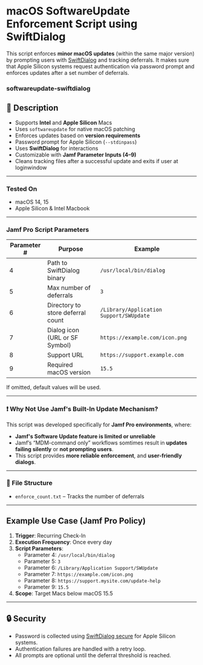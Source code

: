 # macOS SoftwareUpdate Enforcement Script using SwiftDialog

This script enforces **minor macOS updates** (within the same major version) by prompting users with [SwiftDialog](https://github.com/bartreardon/swiftDialog) and tracking deferrals. It makes sure that Apple Silicon systems request authentication via password prompt and enforces updates after a set number of deferrals.

### softwareupdate-swiftdialog

## 📝 Description

- Supports **Intel** and **Apple Silicon** Macs
- Uses `softwareupdate` for native macOS patching
- Enforces updates based on **version requirements**
- Password prompt for Apple Silicon (`--stdinpass`)
- Uses **SwiftDialog** for interactions 
- Customizable with **Jamf Parameter Inputs (4–9)**
- Cleans tracking files after a successful update and exits if user at loginwindow

---

### Tested On

- macOS 14, 15
- Apple Silicon & Intel Macbook

---

### Jamf Pro Script Parameters

| Parameter # | Purpose                                | Example                                     |
|-------------|----------------------------------------|---------------------------------------------|
| 4           | Path to SwiftDialog binary             | `/usr/local/bin/dialog`                     |
| 5           | Max number of deferrals                | `3`                                         |
| 6           | Directory to store deferral count      | `/Library/Application Support/SWUpdate`     |
| 7           | Dialog icon (URL or SF Symbol)         | `https://example.com/icon.png`              |
| 8           | Support URL                            | `https://support.example.com`               |
| 9           | Required macOS version                 | `15.5`                                      |

If omitted, default values will be used.

---

### ❗ Why Not Use Jamf's Built-In Update Mechanism?

This script was developed specifically for **Jamf Pro environments**, where:

- **Jamf's Software Update feature is limited or unreliable**
- Jamf’s “MDM-command only” workflows somtimes result in **updates failing silently** or **not prompting users**.
- This script provides **more reliable enforcement**, and **user-friendly dialogs**.

---

### 📂 File Structure

- `enforce_count.txt` – Tracks the number of deferrals

---

## Example Use Case (Jamf Pro Policy)

1. **Trigger**: Recurring Check-In
2. **Execution Frequency**: Once every day
3. **Script Parameters**:
   - Parameter 4: `/usr/local/bin/dialog`
   - Parameter 5: `3`
   - Parameter 6: `/Library/Application Support/SWUpdate`
   - Parameter 7: `https://example.com/icon.png`
   - Parameter 8: `https://support.mysite.com/update-help`
   - Parameter 9: `15.5`
4. **Scope**: Target Macs below macOS 15.5

---

## 🔒 Security

- Password is collected using [SwiftDialog secure](https://github.com/swiftDialog/swiftDialog/wiki/Textfields#secure) for Apple Silicon systems.
- Authentication failures are handled with a retry loop.
- All prompts are optional until the deferral threshold is reached.

